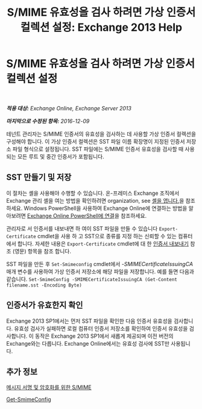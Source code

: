 ﻿---
title: 'S/MIME 유효성을 검사 하려면 가상 인증서 컬렉션 설정: Exchange 2013 Help'
TOCTitle: S/MIME 유효성을 검사 하려면 가상 인증서 컬렉션 설정
ms:assetid: 04a616e6-197c-490c-ae8c-c8d5f0f0b3dd
ms:mtpsurl: https://technet.microsoft.com/ko-kr/library/Dn626155(v=EXCHG.150)
ms:contentKeyID: 61212682
ms.date: 05/22/2018
mtps_version: v=EXCHG.150
ms.translationtype: MT
---

# S/MIME 유효성을 검사 하려면 가상 인증서 컬렉션 설정

 

_**적용 대상:** Exchange Online, Exchange Server 2013_

_**마지막으로 수정된 항목:** 2016-12-09_

테넌트 관리자는 S/MIME 인증서의 유효성을 검사하는 데 사용할 가상 인증서 컬렉션을 구성해야 합니다. 이 가상 인증서 컬렉션은 SST 파일 이름 확장명이 지정된 인증서 저장소 파일 형식으로 설정됩니다. SST 파일에는 S/MIME 인증서 유효성을 검사할 때 사용되는 모든 루트 및 중간 인증서가 포함됩니다.

## SST 만들기 및 저장

이 절차는 셸을 사용해야 수행할 수 있습니다. 온-프레미스 Exchange 조직에서 Exchange 관리 셸을 여는 방법을 확인하려면 organization, see [셸을 엽니다.](https://technet.microsoft.com/ko-kr/library/dd638134\(v=exchg.150\))을 참조하세요. Windows PowerShell을 사용하여 Exchange Online에 연결하는 방법을 알아보려면 [Exchange Online PowerShell에 연결](https://go.microsoft.com/fwlink/p/?linkid=396554)을 참조하세요.

관리자로 서 인증서를 내보내면 하 여이 SST 파일을 만들 수 있습니다 `Export-Certificate` cmdlet을 사용 하 고 SST으로 종류를 지정 하는 신뢰할 수 있는 컴퓨터에서 합니다. 자세한 내용은 `Export-Certificate` cmdlet에 대 한 [인증서 내보내기](https://technet.microsoft.com/en-us/library/hh848628.aspx) 참조 (영문) 항목을 참조 합니다.

SST 파일을 만든 후 `Set-Smimeconfig` cmdlet에서 *-SMIMECertificateIssuingCA* 매개 변수를 사용하여 가상 인증서 저장소에 해당 파일을 저장합니다. 예를 들면 다음과 같습니다. `Set-SmimeConfig -SMIMECertificateIssuingCA (Get-Content filename.sst -Encoding Byte)`

## 인증서가 유효한지 확인

Exchange 2013 SP1에서는 먼저 SST 파일을 확인한 다음 인증서 유효성을 검사합니다. 유효성 검사가 실패하면 로컬 컴퓨터 인증서 저장소를 확인하여 인증서 유효성을 검사합니다. 이 동작은 Exchange 2013 SP1에서 새롭게 제공되며 이전 버전의 Exchange와는 다릅니다. Exchange Online에서는 유효성 검사에 SST만 사용됩니다.

## 추가 정보

[메시지 서명 및 암호화를 위한 S/MIME](s-mime-for-message-signing-and-encryption-exchange-2013-help.md)

[Get-SmimeConfig](https://technet.microsoft.com/ko-kr/library/dn554257\(v=exchg.150\))

